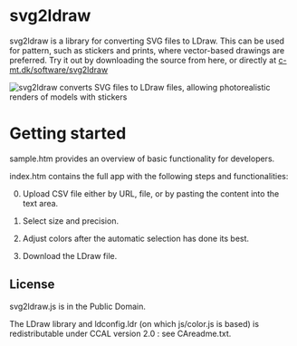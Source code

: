 # svg2ldraw

svg2ldraw is a library for converting SVG files to LDraw. This can be used for pattern, such as stickers and prints, where vector-based drawings are preferred. Try it out by downloading the source from here, or directly at [c-mt.dk/software/svg2ldraw](https://c-mt.dk/software/svg2ldraw/) 

![svg2ldraw converts SVG files to LDraw files, allowing photorealistic renders of models with stickers](https://c-mt.dk/software/svg2ldraw/splash_w800.png)

# Getting started 

sample.htm provides an overview of basic functionality for developers. 

index.htm contains the full app with the following steps and functionalities:

0. Upload CSV file either by URL, file, or by pasting the content into the text area.

1. Select size and precision.

2. Adjust colors after the automatic selection has done its best.

3. Download the LDraw file.

## License

svg2ldraw.js is in the Public Domain. 

The LDraw library and ldconfig.ldr (on which js/color.js is based) is redistributable under CCAL version 2.0 : see CAreadme.txt.
